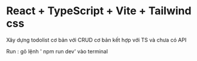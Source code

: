 # React + TypeScript + Vite + Tailwind css

Xây dựng todolist cơ bản với CRUD cơ bản kết hợp với TS và chưa có API

Run : gõ lệnh ' npm run dev' vào terminal
